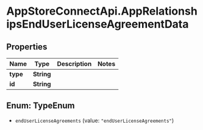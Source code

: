 # AppStoreConnectApi.AppRelationshipsEndUserLicenseAgreementData

## Properties

Name | Type | Description | Notes
------------ | ------------- | ------------- | -------------
**type** | **String** |  | 
**id** | **String** |  | 



## Enum: TypeEnum


* `endUserLicenseAgreements` (value: `"endUserLicenseAgreements"`)




